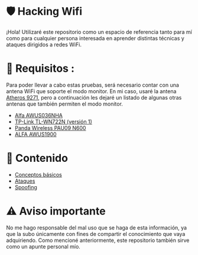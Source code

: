 # 🛡️ Hacking Wifi

¡Hola! Utilizaré este repositorio como un espacio de referencia tanto para mí como para cualquier persona interesada en aprender distintas técnicas y ataques dirigidos a redes WiFi.

# 📡 Requisitos :

Para poder llevar a cabo estas pruebas, será necesario contar con una antena WiFi que soporte el modo monitor. En mi caso, usaré la antena [Atheros 9271](https://articulo.mercadolibre.com.ar/MLA-880805822-usb-wifi-atheros-9271-auditoria-modo-monitor-antena-6-dbi-_JM#), pero a continuación les dejaré un listado de algunas otras antenas que también permiten el modo monitor.

- [Alfa AWUS036NHA](https://www.amazon.com/Alfa-AWUS036NHA-Wireless-USB-Adaptor/dp/B004Y6MIXS)
- [TP-Link TL-WN722N (versión 1)](https://www.amazon.com/TP-Link-TL-WN722N-Wireless-network-Adapter/dp/B002SZEOLG?th=1)
- [Panda Wireless PAU09 N600](https://www.amazon.com/Panda-Wireless-PAU09-Adapter-Antennas/dp/B01LY35HGO)
- [ALFA AWUS1900](https://www.amazon.com/Alfa-AC1900-WiFi-Adapter-Long-Range/dp/B01MZD7Z76)

# 📑 Contenido
- [Conceptos básicos](https://github.com/LShinkiZ/Hacking-WiFi/tree/main/Conceptos%20b%C3%A1sicos)
- [Ataques](https://github.com/LShinkiZ/Hacking-WiFi/tree/main/Ataques)
- [Spoofing](https://github.com/LShinkiZ/Hacking-WiFi/tree/main/Spoofing)

# ⚠️ Aviso importante

No me hago responsable del mal uso que se haga de esta información, ya que la subo únicamente con fines de compartir el conocimiento que vaya adquiriendo. Como mencioné anteriormente, este repositorio también sirve como un apunte personal mío.

